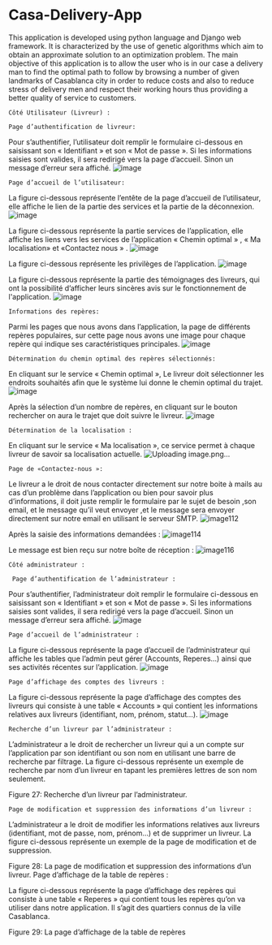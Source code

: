 # Casa-Delivery-App

This application is developed using python language and Django web framework. It is characterized by the use of genetic algorithms which aim to obtain an approximate solution to an optimization problem.
The main objective of this application is to allow the user who is in our case a delivery man to find the optimal path to follow by browsing a number of given landmarks of Casablanca city in order to reduce costs and also to reduce stress of delivery men and respect their working hours thus providing a better quality of service to customers.

	Côté Utilisateur (Livreur) :
	
	Page d’authentification de livreur:

Pour s’authentifier, l’utilisateur doit remplir le formulaire ci-dessous en saisissant son
« Identifiant » et son « Mot de passe ». Si les informations saisies sont valides, il sera redirigé vers la page d’accueil. Sinon un message d’erreur sera affiché.
![image](https://user-images.githubusercontent.com/78702422/146614730-3ee4b22e-ad03-4880-ad7a-a4732200b416.png)

	Page d’accueil de l’utilisateur:
La figure ci-dessous représente l’entête de la page d’accueil de l’utilisateur, elle affiche le lien de la partie des services et la partie de la déconnexion.
![image](https://user-images.githubusercontent.com/78702422/146614811-de499e7b-ad89-46bc-8a63-9e5224cd5900.png)

La figure ci-dessous représente la partie services de l’application, elle affiche les liens vers les services de l’application « Chemin optimal » , « Ma localisation» et «Contactez nous » .
![image](https://user-images.githubusercontent.com/78702422/146614848-210f223d-0b96-444e-9404-0e81651f3b81.png)

La figure ci-dessous représente les privilèges de l’application.
![image](https://user-images.githubusercontent.com/78702422/146614881-ac93df51-9563-4cd7-b231-4efcf5dd4118.png)

La figure ci-dessous représente la partie des témoignages des livreurs, qui ont la possibilité d’afficher leurs sincères avis sur le fonctionnement de l'application.
![image](https://user-images.githubusercontent.com/78702422/146614908-d541089e-10a9-42a0-aae0-7100095af491.png)

	Informations des repères:
Parmi les pages que nous avons dans l’application, la page de différents repères populaires, sur cette page nous avons une image pour chaque repère qui indique ses caractéristiques principales.
![image](https://user-images.githubusercontent.com/78702422/146614972-6aaf83fb-687a-4f17-ba6d-9a85d814fbc1.png)

	Détermination du chemin optimal des repères sélectionnés:
En cliquant sur le service « Chemin optimal », Le livreur doit sélectionner les endroits souhaités afin que le système lui donne le chemin optimal du trajet.
![image](https://user-images.githubusercontent.com/78702422/146615013-dbe6337b-bea6-41f8-9d92-95065b78e64c.png)

Après la sélection d’un nombre de repères, en cliquant sur le bouton rechercher on aura le trajet que doit suivre le livreur.
![image](https://user-images.githubusercontent.com/78702422/146615097-941e8fa9-831a-4bf0-ae7e-981af4043321.png)

	Détermination de la localisation :
En cliquant sur le service « Ma localisation », ce service permet à chaque livreur de savoir sa localisation actuelle.
![Uploading image.png…]()

	Page de «Contactez-nous »:
Le livreur a le droit de nous contacter directement sur notre boite à mails au cas d’un problème dans l’application ou bien pour savoir plus d’informations, il doit juste remplir le formulaire par le sujet de besoin ,son email, et le message qu’il veut envoyer ,et le message sera envoyer directement sur notre email en utilisant le serveur SMTP.
![image112](https://user-images.githubusercontent.com/78702422/146615585-9afdc20d-8bab-4982-af2f-7af4fe034658.jpg)

Après la saisie des informations demandées :
![image114](https://user-images.githubusercontent.com/78702422/146615623-41be56dd-1dc2-47fd-8a36-d9aa35794ad6.png)

Le message est bien reçu sur notre boîte de réception :
![image116](https://user-images.githubusercontent.com/78702422/146615649-b8f231b2-dec6-40c3-902e-78be5a2ca331.jpg)
 

	Côté administrateur :
  
	 Page d’authentification de l’administrateur :
Pour s’authentifier, l’administrateur doit remplir le formulaire ci-dessous en saisissant son
« Identifiant » et son « Mot de passe ». Si les informations saisies sont valides, il sera redirigé vers la page d’accueil. Sinon un message d’erreur sera affiché.
![image](https://user-images.githubusercontent.com/78702422/146613480-dba385c5-0d32-4af7-af68-d6ec924cb621.png)

	Page d’accueil de l’administrateur :
La figure ci-dessous représente la page d’accueil de l’administrateur qui affiche les tables que l’admin peut gérer (Accounts, Reperes...) ainsi que ses activités récentes sur l’application.
![image](https://user-images.githubusercontent.com/78702422/146613533-57da9948-21de-479e-9ce3-195f0a29557b.png)

	Page d’affichage des comptes des livreurs :
La figure ci-dessous représente la page d’affichage des comptes des livreurs qui consiste à une table « Accounts » qui contient les informations relatives aux livreurs (identifiant, nom, prénom, statut…).
![image](https://user-images.githubusercontent.com/78702422/146613572-4778bcc0-bcce-425d-941d-ae03d2b8e2f6.png)

	Recherche d’un livreur par l’administrateur :

L’administrateur a le droit de rechercher un livreur qui a un compte sur l’application par son identifiant ou son nom en utilisant une barre de recherche par filtrage. La figure ci-dessous représente un exemple de recherche par nom d’un livreur en tapant les premières lettres de son nom seulement.

Figure 27: Recherche d’un livreur par l’administrateur.
 
	Page de modification et suppression des informations d’un livreur :

L’administrateur a le droit de modifier les informations relatives aux livreurs (identifiant, mot de passe, nom, prénom...) et de supprimer un livreur. La figure ci-dessous représente un exemple de la page de modification et de suppression.

Figure 28: La page de modification et suppression des informations d’un livreur.
	Page d’affichage de la table de repères :

La figure ci-dessous représente la page d’affichage des repères qui consiste à une table
« Reperes » qui contient tous les repères qu’on va utiliser dans notre application. Il s’agit des quartiers connus de la ville Casablanca.

Figure 29: La page d’affichage de la table de repères

